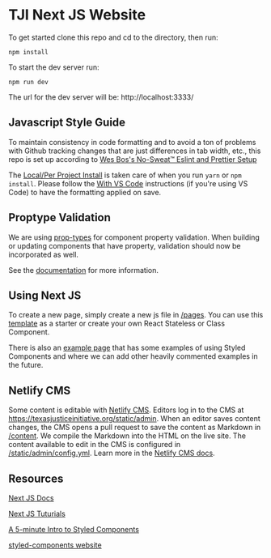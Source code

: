 # TJI Next JS Website

To get started clone this repo and cd to the directory, then run:

`npm install`

To start the dev server run:

`npm run dev`

The url for the dev server will be: http://localhost:3333/

## Javascript Style Guide

To maintain consistency in code formatting and to avoid a ton of problems with Github tracking changes that are just differences in tab width, etc., this repo is set up according to [Wes Bos's No-Sweat™ Eslint and Prettier Setup](https://github.com/wesbos/eslint-config-wesbos)

The [Local/Per Project Install](https://github.com/wesbos/eslint-config-wesbos) is taken care of when you run `yarn` or `npm install`. Please follow the [With VS Code](https://github.com/wesbos/eslint-config-wesbos) instructions (if you're using VS Code) to have the formatting applied on save.

## Proptype Validation

We are using [prop-types](https://www.npmjs.com/package/prop-types) for component property validation. When building or updating components that have property, validation should now be incorporated as well.

See the [documentation](https://reactjs.org/docs/typechecking-with-proptypes.html) for more information.

## Using Next JS

To create a new page, simply create a new js file in [/pages](./pages). You can use this [template](./pages/_template-page.js) as a starter or create your own React Stateless or Class Component.

There is also an [example page](./pages/example-page.js) that has some examples of using Styled Components and where we can add other heavily commented examples in the future.

## Netlify CMS

Some content is editable with [Netlify CMS](https://www.netlifycms.org/). Editors log in to the CMS at https://texasjusticeinitiative.org/static/admin. When an editor saves content changes, the CMS opens a pull request to save the content as Markdown in [/content](https://github.com/texas-justice-initiative/website-nextjs/tree/master/content). We compile the Markdown into the HTML on the live site. The content available to edit in the CMS is configured in [/static/admin/config.yml](https://github.com/texas-justice-initiative/website-nextjs/blob/master/static/admin/config.yml). Learn more in the [Netlify CMS docs](https://www.netlifycms.org/docs/intro/).

## Resources

[Next JS Docs](https://nextjs.org/docs)

[Next JS Tuturials](https://nextjs.org/learn/)

[A 5-minute Intro to Styled Components](https://medium.freecodecamp.org/a-5-minute-intro-to-styled-components-41f40eb7cd55)

[styled-components website](https://www.styled-components.com/)
